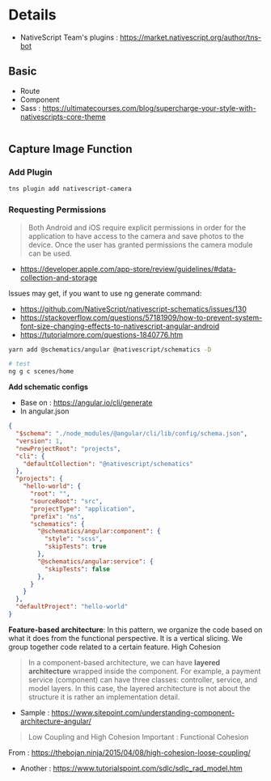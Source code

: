 # Details

- NativeScript Team's plugins : https://market.nativescript.org/author/tns-bot

## Basic

- Route
- Component
- Sass : https://ultimatecourses.com/blog/supercharge-your-style-with-nativescripts-core-theme

```bash


```

## Capture Image Function

### Add Plugin

```bash
tns plugin add nativescript-camera
```

### Requesting Permissions

> Both Android and iOS require explicit permissions in order for the application to have access to the camera and save photos to the device. Once the user has granted permissions the camera module can be used.

- https://developer.apple.com/app-store/review/guidelines/#data-collection-and-storage

Issues may get, if you want to use ng generate command:

- https://github.com/NativeScript/nativescript-schematics/issues/130
- https://stackoverflow.com/questions/57181909/how-to-prevent-system-font-size-changing-effects-to-nativescript-angular-android
- https://tutorialmore.com/questions-1840776.htm

```bash
yarn add @schematics/angular @nativescript/schematics -D

# test
ng g c scenes/home
```

**Add schematic configs**

- Base on : https://angular.io/cli/generate
- In angular.json

```json
{
  "$schema": "./node_modules/@angular/cli/lib/config/schema.json",
  "version": 1,
  "newProjectRoot": "projects",
  "cli": {
    "defaultCollection": "@nativescript/schematics"
  },
  "projects": {
    "hello-world": {
      "root": "",
      "sourceRoot": "src",
      "projectType": "application",
      "prefix": "ns",
      "schematics": {
        "@schematics/angular:component": {
          "style": "scss",
          "skipTests": true
        },
        "@schematics/angular:service": {
          "skipTests": false
        },        
      }      
    }
  },
  "defaultProject": "hello-world"
}
```

**Feature-based architecture**: In this pattern, we organize the code based on what it does from the functional perspective. It is a vertical slicing. We group together code related to a certain feature. High Cohesion

> In a component-based architecture, we can have **layered architecture** wrapped inside the component. For example, a payment service (component) can have three classes: controller, service, and model layers. In this case, the layered architecture is not about the structure it is rather an implementation detail.

- Sample : https://www.sitepoint.com/understanding-component-architecture-angular/

> Low Coupling and High Cohesion
> Important : Functional Cohesion

From : https://thebojan.ninja/2015/04/08/high-cohesion-loose-coupling/

- Another : https://www.tutorialspoint.com/sdlc/sdlc_rad_model.htm